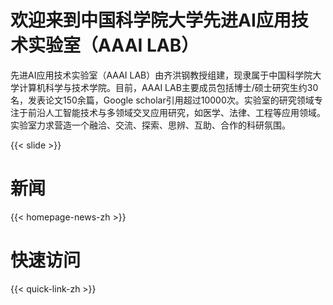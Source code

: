 # 欢迎来到中国科学院大学先进AI应用技术实验室（AAAI LAB）

先进AI应用技术实验室（AAAI LAB）由齐洪钢教授组建，现隶属于中国科学院大学计算机科学与技术学院。目前，AAAI LAB主要成员包括博士/硕士研究生约30名，发表论文150余篇，Google scholar引用超过10000次。实验室的研究领域专注于前沿人工智能技术与多领域交叉应用研究，如医学、法律、工程等应用领域。实验室力求营造一个融洽、交流、探索、思辨、互助、合作的科研氛围。

{{< slide >}}



<!-- 我们位于中国科学院大学雁西湖校区 -->

# 新闻

{{< homepage-news-zh >}}

# 快速访问

{{< quick-link-zh >}}
